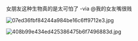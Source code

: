 

女朋友这种生物真的是太可怕了 -via @我的女友嘴很贱

![07ed36fbf84244a984be16c6ff9712e3.jpg](https://wxlzmt.github.io/cdn1/ext/qw/groups/40012/07ed36fbf84244a984be16c6ff9712e3.jpg)

![408b99e434ed425386475b6f7496883d.jpg](https://wxlzmt.github.io/cdn1/ext/qw/groups/40012/408b99e434ed425386475b6f7496883d.jpg)



